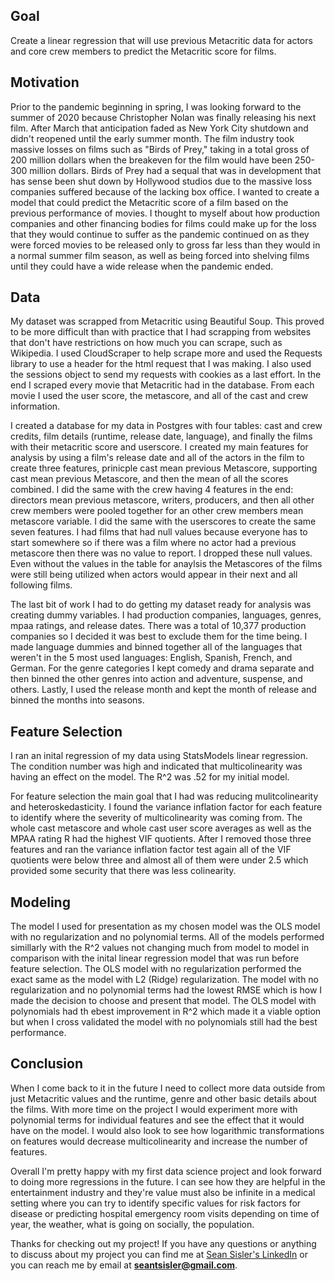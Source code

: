 ## Goal
Create a linear regression that will use previous Metacritic data for actors and core crew members to predict the Metacritic score for films. 

## Motivation
Prior to the pandemic beginning in spring, I was looking forward to the summer of 2020 because Christopher Nolan was finally releasing his next film. After March that anticipation faded as New York City shutdown and didn't reopened until the early summer month. The film industry took massive losses on films such as "Birds of Prey," taking in a total gross of 200 million dollars when the breakeven for the film would have been 250-300 million dollars. Birds of Prey had a sequal that was in development that has sense been shut down by Hollywood studios due to the massive loss companies suffered because of the lacking box office. I wanted to create a model that could predict the Metacritic score of a film based on the previous performance of movies. I thought to myself about how production companies and other financing bodies for films could make up for the loss that they would continue to suffer as the pandemic continued on as they were forced movies to be released only to gross far less than they would in a normal summer film season, as well as being forced into shelving films until they could have a wide release when the pandemic ended. 

## Data
My dataset was scrapped from Metacritic using Beautiful Soup. This proved to be more difficult than with practice that I had scrapping from websites that don't have restrictions on how much you can scrape, such as Wikipedia. I used CloudScraper to help scrape more and used the Requests library to use a header for the html request that I was making. I also used the sessions object to send my requests with cookies as a last effort. In the end I scraped every movie that Metacritic had in the database. From each movie I used the user score, the metascore, and all of the cast and crew information. 

I created a database for my data in Postgres with four tables: cast and crew credits, film details (runtime, release date, language), and finally the films with their metacritic score and userscore. I created my main features for analysis by using a film's release date and all of the actors in the film to create three features, prinicple cast mean previous Metascore, supporting cast mean previous Metascore, and then the mean of all the scores combined. I did the same with the crew having 4 features in the end: directors mean previous metascore, writers, producers, and then all other crew members were pooled together for an other crew members mean metascore variable. I did the same with the userscores to create the same seven features. I had films that had null values because everyone has to start somewhere so if there was a film where no actor had a previous metascore then there was no value to report. I dropped these null values. Even without the values in the table for anaylsis the Metascores of the films were still being utilized when actors would appear in their next and all following films. 

The last bit of work I had to do getting my dataset ready for analysis was creating dummy variables. I had production companies, languages, genres, mpaa ratings, and release dates. There was a total of 10,377 production companies so I decided it was best to exclude them for the time being. I made language dummies and binned together all of the languages that weren't in the 5 most used languages: English, Spanish, French, and German. For the genre categories I kept comedy and drama separate and then binned the other genres into action and adventure, suspense, and others. Lastly, I used the release month and kept the month of release and binned the months into seasons. 

## Feature Selection
I ran an inital regression of my data using StatsModels linear regression. The condition number was high and indicated that multicolinearity was having an effect on the model. The R^2 was .52 for my initial model.

For feature selection the main goal that I had was reducing mulitcolinearity and heteroskedasticity. I found the variance inflation factor for each feature to identify where the severity of multicolinearity was coming from. The whole cast metascore and whole cast user score averages as well as the MPAA rating R had the highest VIF quotients. After I removed those three features and ran the variance inflation factor test again all of the VIF quotients were below three and almost all of them were under 2.5 which provided some security that there was less colinearity. 

## Modeling 

The model I used for presentation as my chosen model was the OLS model with no regularization and no polynomial terms. All of the models performed simillarly with the R^2 values not changing much from model to model in comparison with the inital linear regression model that was run before feature selection. The OLS model with no regularization performed the exact same as the model with L2 (Ridge) regularization. The model with no regularization and no polynomial terms had the lowest RMSE which is how I made the decision to choose and present that model. The OLS model with polynomials had th ebest improvement in R^2 which made it a viable option but when I cross validated the model with no polynomials still had the best performance.

## Conclusion

When I come back to it in the future I need to collect more data outside from just Metacritic values and the runtime, genre and other basic details about the films. With more time on the project I would experiment more with polynomial terms for individual features and see the effect that it would have on the model. I would also look to see how logarithmic transformations on features would decrease multicolinearity and increase the number of features.

Overall I'm pretty happy with my first data science project and look forward to doing more regressions in the future. I can see how they are helpful in the entertainment industry and they're value must also be infinite in a medical setting where you can try to identify specific values for risk factors for disease or predicting hospital emergency room visits depending on time of year, the weather, what is going on socially, the population.

Thanks for checking out my project!
If you have any questions or anything to discuss about my project you can find me at [Sean Sisler's LinkedIn](https:///www.linkedin.com/in/seansisler/) or you can reach me by email at **seantsisler@gmail.com**.

